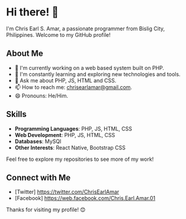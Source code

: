 # Hi there! 👋

I'm Chris Earl S. Amar, a passionate programmer from Bislig City, Philippines. Welcome to my GitHub profile!

## About Me

- 🔭 I'm currently working on a web based system built on PHP.
- 🌱 I'm constantly learning and exploring new technologies and tools.
- 💬 Ask me about PHP, JS, HTML and CSS.
- 📫 How to reach me: chrisearlamar@gmail.com.
- 😄 Pronouns: He/Him.

## Skills

- **Programming Languages**: PHP, JS, HTML, CSS
- **Web Development**: PHP, JS, HTML, CSS
- **Databases**: MySQl
- **Other Interests**: React Native, Bootstrap CSS

Feel free to explore my repositories to see more of my work!

## Connect with Me

- [Twitter] https://twitter.com/ChrisEarlAmar
- [Facebook] https://web.facebook.com/Chris.Earl.Amar.01


Thanks for visiting my profile! 😊
